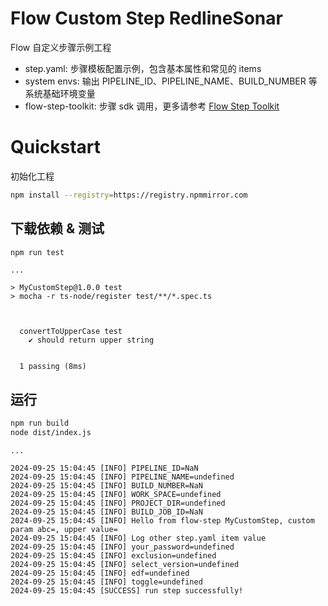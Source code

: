 # Flow Custom Step RedlineSonar 

Flow 自定义步骤示例工程

- step.yaml: 步骤模板配置示例，包含基本属性和常见的 items 
- system envs: 输出 PIPELINE_ID、PIPELINE_NAME、BUILD_NUMBER 等系统基础环境变量
- flow-step-toolkit: 步骤 sdk 调用，更多请参考 [Flow Step Toolkit](https://atomgit.com/flow-step/step-js-toolkit.git)

# Quickstart
初始化工程
```bash
npm install --registry=https://registry.npmmirror.com
```

## 下载依赖 & 测试
```bash
npm run test
```
```
...

> MyCustomStep@1.0.0 test
> mocha -r ts-node/register test/**/*.spec.ts



  convertToUpperCase test
    ✔ should return upper string


  1 passing (8ms)
```

## 运行
```bash
npm run build
node dist/index.js
```
```
...

2024-09-25 15:04:45 [INFO] PIPELINE_ID=NaN
2024-09-25 15:04:45 [INFO] PIPELINE_NAME=undefined
2024-09-25 15:04:45 [INFO] BUILD_NUMBER=NaN
2024-09-25 15:04:45 [INFO] WORK_SPACE=undefined
2024-09-25 15:04:45 [INFO] PROJECT_DIR=undefined
2024-09-25 15:04:45 [INFO] BUILD_JOB_ID=NaN
2024-09-25 15:04:45 [INFO] Hello from flow-step MyCustomStep, custom param abc=, upper value=
2024-09-25 15:04:45 [INFO] Log other step.yaml item value
2024-09-25 15:04:45 [INFO] your_password=undefined
2024-09-25 15:04:45 [INFO] exclusion=undefined
2024-09-25 15:04:45 [INFO] select_version=undefined
2024-09-25 15:04:45 [INFO] edf=undefined
2024-09-25 15:04:45 [INFO] toggle=undefined
2024-09-25 15:04:45 [SUCCESS] run step successfully!
```
